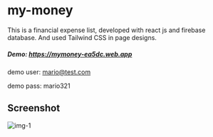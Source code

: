 # my-money
This is a financial expense list, developed with react js and firebase database. And used Tailwind CSS in page designs.

#####  Demo: https://mymoney-ea5dc.web.app

demo user: mario@test.com

demo pass: mario321

## Screenshot

![img-1](https://user-images.githubusercontent.com/30315981/193420290-b6a0d061-4622-4369-a8f7-9bd668d40e6e.jpg)
